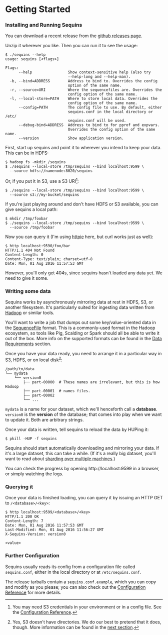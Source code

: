 # Getting Started

### Installing and Running Sequins

You can download a recent release from the [github releases page][releases].

Unzip it wherever you like. Then you can run it to see the usage:

    $ ./sequins --help
    usage: sequins [<flags>]

    Flags:
          --help                Show context-sensitive help (also try
                                --help-long and --help-man).
      -b, --bind=ADDRESS        Address to bind to. Overrides the config
                                option of the same name.
      -r, --source=URI          Where the sequencefiles are. Overrides the
                                config option of the same name.
      -l, --local-store=PATH    Where to store local data. Overrides the
                                config option of the same name.
          --config=PATH         The config file to use. By default, either
                                sequins.conf in the local directory or /etc/
                                sequins.conf will be used.
          --debug-bind=ADDRESS  Address to bind to for pprof and expvars.
                                Overrides the config option of the same name.
          --version             Show application version.

First, start up sequins and point it to wherever you intend to keep your data.
This can be in HDFS:

    $ hadoop fs -mkdir /sequins
    $ ./sequins --local-store /tmp/sequins --bind localhost:9599 \
      --source hdfs://namenode:8020/sequins

Or, if you put it in S3, use a S3 URI[^1]:

    $ ./sequins --local-store /tmp/sequins --bind localhost:9599 \
      --source s3://my-bucket/sequins

If you're just playing around and don't have HDFS or S3 available, you can give
sequins a local path:

    $ mkdir /tmp/foobar
    $ ./sequins --local-store /tmp/sequins --bind localhost:9599 \
      --source /tmp/foobar

Now you can query it (I'm using [httpie][httpie] here, but
curl works just as well):

    $ http localhost:9590/foo/bar
    HTTP/1.1 404 Not Found
    Content-Length: 0
    Content-Type: text/plain; charset=utf-8
    Date: Mon, 01 Aug 2016 11:57:53 GMT

However, you'll only get 404s, since sequins hasn't loaded any data yet. We need
to give it some.

[releases]: https://github.com/stripe/sequins/releases
[httpie]: http://httpie.org

### Writing some data

Sequins works by asynchronously mirroring data at rest in HDFS, S3, or another
filesystem. It's particularly suited for ingesting data written from
[Hadoop][hadoop] or similar tools.

You'll want to write a job that dumps out some key/value-oriented data in the
[SequenceFile][sequencefile] format. This is a commonly-used format in the
Hadoop ecosystem, so tools like Pig, Scalding or Spark should all be able to
write it out of the box. More info on the supported formats can be found in the
[Data Requirements](1-2-data-requirements/README.md) section.

Once you have your data ready, you need to arrange it in a particular way in
S3, HDFS, or on local disk[^2]:

    /path/to/data
    └── mydata
        └── version0
            ├── part-00000  # These names are irrelevant, but this is how Hadoop
            ├── part-00001  # names files.
            ├── part-00002
            └── ...

`mydata` is a name for your dataset, which we'll henceforth call a **database**.
`version0` is the **version** of the database; that comes into play when we want
to update it. Both are arbitrary strings.

Once your data is written, tell sequins to reload the data by HUPing it:

    $ pkill -HUP -f sequins

Sequins should start automatically  downloading and mirroring your data. If it's
a large dataset, this can take a while. (If it's a really big dataset, you'll
want to read about [sharding over multiple
machines](1-4-running-a-distributed-cluster/README.md).)

You can check the progress by opening http://localhost:9599 in a browser, or
simply watching the logs.

[hadoop]: http://hadoop.apache.org
[sequencefile]: http://hadoop.apache.org/docs/current/api/org/apache/hadoop/io/SequenceFile.html

### Querying it

Once your data is finished loading, you can query it by issuing an HTTP GET to
`/<database>/<key>`:

    $ http localhost:9599/<database>/<key>
    HTTP/1.1 200 OK
    Content-Length: 7
    Date: Mon, 01 Aug 2016 11:57:53 GMT
    Last-Modified: Mon, 01 Aug 2016 11:56:27 GMT
    X-Sequins-Version: version0

    <value>

### Further Configuration

Sequins usually reads its config from a configuration file called
`sequins.conf`, either in the local directory or at `/etc/sequins.conf`.

The release tarballs contain a `sequins.conf.example`, which you can copy and
modify as you please; you can also check out the [Configuration
Reference](x-1-configuration-reference/README.md) for more details.

[^1]: You may need S3 credentials in your environment or in a config file. See the [Configuration Reference](x-1-configuration-reference#s3).
[^2]: Yes, S3 doesn't have directories. We do our best to pretend that it does, though. More information can be found in the [next section](1-1-basic-concepts/README.md#the-source-root).
